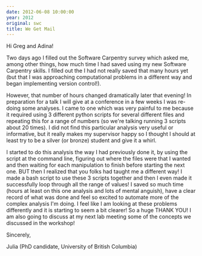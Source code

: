 ```yaml
---
date: 2012-06-08 10:00:00
year: 2012
original: swc
title: We Get Mail
---
```

<p>Hi Greg and Adina!</p>
<p>Two days ago I filled out the Software Carpentry survey which asked me, among other things, how much time I had saved using my new Software Carpentry skills. I filled out the I had not really saved that many hours yet (but that I was approaching computational problems in a different way and began implementing version control!).</p>
<p>However, that number of hours changed dramatically later that evening! In preparation for a talk I will give at a conference in a few weeks I was re-doing some analyses. I came to one which was very painful to me because it required using 3 different python scripts for several different files and repeating this for a  range of numbers (so we're talking running 3 scripts about 20 times). I did not find this particular analysis very useful or informative, but it really makes my supervisor happy so I thought I should at least try to be a silver (or bronze) student and give it a whirl.</p>
<p>I started to do this analysis the way I had previously done it, by using the script at the command line, figuring out where the files were that I wanted and then waiting for each manipulation to finish before starting the next one. BUT then I realized that you folks had taught me a different way! I made a bash script to use these 3 scripts together and then I even made it successfully loop through all the range of values! I saved so much time (hours at least on this one analysis and lots of mental anguish), have a clear record of what was done and feel so excited to automate more of the complex analysis I'm doing. I feel like I am looking at these problems differently and it is starting to seem a bit clearer!  So a huge THANK YOU!  I am also going to discuss at my next lab meeting some of the concepts we discussed in the workshop!</p>
<p>Sincerely,</p>
<p>Julia (PhD candidate, University of British Columbia)</p>
